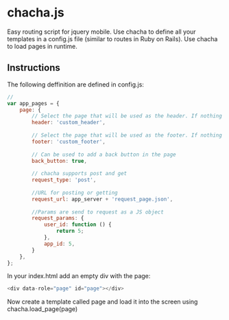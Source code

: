 chacha.js
=========

Easy routing script for jquery mobile. Use chacha to define all your templates in a config.js file (similar to routes in Ruby on Rails). Use chacha to load pages in runtime.

Instructions
------------

The following deffinition are defined in config.js:

```javascript
// 
var app_pages = {
	page: {
		// Select the page that will be used as the header. If nothing is defined the default is 'header.htm'
		header: 'custom_header',
		
		// Select the page that will be used as the footer. If nothing is defined the default is 'footer.htm'
		footer: 'custom_footer',
		
		// Can be used to add a back button in the page
		back_button: true,
		
		// chacha supports post and get
		request_type: 'post',
		
		//URL for posting or getting
		request_url: app_server + 'request_page.json',
		
		//Params are send to request as a JS object
		request_params: {
			user_id: function () {
				return 5;
			},
			app_id: 5,
		}
	},
};
```

In your index.html add an empty div with the page:
```javascript 
<div data-role="page" id="page"></div>
```

Now create a template called page and load it into the screen using chacha.load_page(page)
